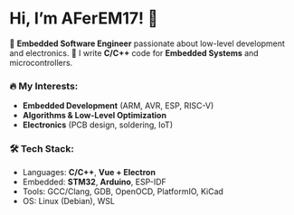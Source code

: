 # Hi, I’m AFerEM17! 👋

🚀 **Embedded Software Engineer** passionate about low-level development and electronics.
🔧 I write **C/C++** code for **Embedded Systems** and microcontrollers.

### 🔥 My Interests:
- **Embedded Development** (ARM, AVR, ESP, RISC-V)
- **Algorithms & Low-Level Optimization**
- **Electronics** (PCB design, soldering, IoT)

### 🛠️ Tech Stack:
- Languages: **C/C++**, **Vue + Electron**
- Embedded: **STM32**, **Arduino**, ESP-IDF
- Tools: GCC/Clang, GDB, OpenOCD, PlatformIO, KiCad  
- OS: Linux (Debian), WSL
